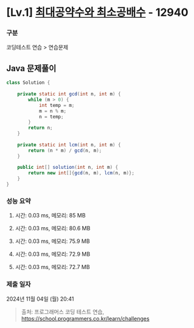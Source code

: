 # [Lv.1] [최대공약수와 최소공배수](https://school.programmers.co.kr/learn/courses/30/lessons/12940?language=java) - 12940 

### 구분

코딩테스트 연습 > 연습문제

## Java 문제풀이

```java
class Solution {
    
    private static int gcd(int n, int m) {
        while (m > 0) {
            int temp = m;
            m = n % m;
            n = temp;
        }
        return n;
    }
    
    private static int lcm(int n, int m) {
        return (n * m) / gcd(n, m);
    }
    
    public int[] solution(int n, int m) {        
        return new int[]{gcd(n, m), lcm(n, m)};
    }
}
```

### 성능 요약

1. 시간: 0.03 ms, 메모리: 85 MB

2. 시간: 0.03 ms, 메모리: 80.6 MB
3. 시간: 0.03 ms, 메모리: 75.9 MB
4. 시간: 0.03 ms, 메모리: 72.9 MB
5. 시간: 0.03 ms, 메모리: 72.7 MB

### 제출 일자

2024년 11월 04일 (월) 20:41

> 출처: 프로그래머스 코딩 테스트 연습, https://school.programmers.co.kr/learn/challenges